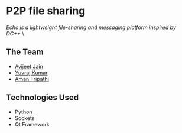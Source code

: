 # P2P file sharing

_Echo is a lightweight file-sharing and messaging platform inspired by DC++._\

## The Team

-   [Avijeet Jain](https://github.com/AvijeetJain)
-   [Yuvraj Kumar](https://github.com/Spedrick)
-   [Aman Tripathi](https://github.com/meMANNY)

## Technologies Used

-   Python
-   Sockets
-   Qt Framework
